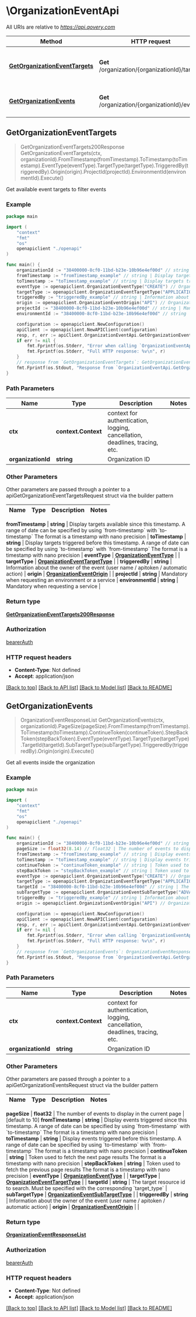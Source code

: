 # \OrganizationEventApi

All URIs are relative to *https://api.qovery.com*

Method | HTTP request | Description
------------- | ------------- | -------------
[**GetOrganizationEventTargets**](OrganizationEventApi.md#GetOrganizationEventTargets) | **Get** /organization/{organizationId}/targets | Get available event targets to filter events
[**GetOrganizationEvents**](OrganizationEventApi.md#GetOrganizationEvents) | **Get** /organization/{organizationId}/events | Get all events inside the organization



## GetOrganizationEventTargets

> GetOrganizationEventTargets200Response GetOrganizationEventTargets(ctx, organizationId).FromTimestamp(fromTimestamp).ToTimestamp(toTimestamp).EventType(eventType).TargetType(targetType).TriggeredBy(triggeredBy).Origin(origin).ProjectId(projectId).EnvironmentId(environmentId).Execute()

Get available event targets to filter events



### Example

```go
package main

import (
    "context"
    "fmt"
    "os"
    openapiclient "./openapi"
)

func main() {
    organizationId := "38400000-8cf0-11bd-b23e-10b96e4ef00d" // string | Organization ID
    fromTimestamp := "fromTimestamp_example" // string | Display targets available since this timestamp.   A range of date can be specified by using `from-timestamp` with `to-timestamp` The format is a timestamp with nano precision  (optional)
    toTimestamp := "toTimestamp_example" // string | Display targets triggered before this timestamp.   A range of date can be specified by using `to-timestamp` with `from-timestamp` The format is a timestamp with nano precision  (optional)
    eventType := openapiclient.OrganizationEventType("CREATE") // OrganizationEventType |  (optional)
    targetType := openapiclient.OrganizationEventTargetType("APPLICATION") // OrganizationEventTargetType |  (optional)
    triggeredBy := "triggeredBy_example" // string | Information about the owner of the event (user name / apitoken / automatic action) (optional)
    origin := openapiclient.OrganizationEventOrigin("API") // OrganizationEventOrigin |  (optional)
    projectId := "38400000-8cf0-11bd-b23e-10b96e4ef00d" // string | Mandatory when requesting an environment or a service (optional)
    environmentId := "38400000-8cf0-11bd-b23e-10b96e4ef00d" // string | Mandatory when requesting a service (optional)

    configuration := openapiclient.NewConfiguration()
    apiClient := openapiclient.NewAPIClient(configuration)
    resp, r, err := apiClient.OrganizationEventApi.GetOrganizationEventTargets(context.Background(), organizationId).FromTimestamp(fromTimestamp).ToTimestamp(toTimestamp).EventType(eventType).TargetType(targetType).TriggeredBy(triggeredBy).Origin(origin).ProjectId(projectId).EnvironmentId(environmentId).Execute()
    if err != nil {
        fmt.Fprintf(os.Stderr, "Error when calling `OrganizationEventApi.GetOrganizationEventTargets``: %v\n", err)
        fmt.Fprintf(os.Stderr, "Full HTTP response: %v\n", r)
    }
    // response from `GetOrganizationEventTargets`: GetOrganizationEventTargets200Response
    fmt.Fprintf(os.Stdout, "Response from `OrganizationEventApi.GetOrganizationEventTargets`: %v\n", resp)
}
```

### Path Parameters


Name | Type | Description  | Notes
------------- | ------------- | ------------- | -------------
**ctx** | **context.Context** | context for authentication, logging, cancellation, deadlines, tracing, etc.
**organizationId** | **string** | Organization ID | 

### Other Parameters

Other parameters are passed through a pointer to a apiGetOrganizationEventTargetsRequest struct via the builder pattern


Name | Type | Description  | Notes
------------- | ------------- | ------------- | -------------

 **fromTimestamp** | **string** | Display targets available since this timestamp.   A range of date can be specified by using &#x60;from-timestamp&#x60; with &#x60;to-timestamp&#x60; The format is a timestamp with nano precision  | 
 **toTimestamp** | **string** | Display targets triggered before this timestamp.   A range of date can be specified by using &#x60;to-timestamp&#x60; with &#x60;from-timestamp&#x60; The format is a timestamp with nano precision  | 
 **eventType** | [**OrganizationEventType**](OrganizationEventType.md) |  | 
 **targetType** | [**OrganizationEventTargetType**](OrganizationEventTargetType.md) |  | 
 **triggeredBy** | **string** | Information about the owner of the event (user name / apitoken / automatic action) | 
 **origin** | [**OrganizationEventOrigin**](OrganizationEventOrigin.md) |  | 
 **projectId** | **string** | Mandatory when requesting an environment or a service | 
 **environmentId** | **string** | Mandatory when requesting a service | 

### Return type

[**GetOrganizationEventTargets200Response**](GetOrganizationEventTargets200Response.md)

### Authorization

[bearerAuth](../README.md#bearerAuth)

### HTTP request headers

- **Content-Type**: Not defined
- **Accept**: application/json

[[Back to top]](#) [[Back to API list]](../README.md#documentation-for-api-endpoints)
[[Back to Model list]](../README.md#documentation-for-models)
[[Back to README]](../README.md)


## GetOrganizationEvents

> OrganizationEventResponseList GetOrganizationEvents(ctx, organizationId).PageSize(pageSize).FromTimestamp(fromTimestamp).ToTimestamp(toTimestamp).ContinueToken(continueToken).StepBackToken(stepBackToken).EventType(eventType).TargetType(targetType).TargetId(targetId).SubTargetType(subTargetType).TriggeredBy(triggeredBy).Origin(origin).Execute()

Get all events inside the organization



### Example

```go
package main

import (
    "context"
    "fmt"
    "os"
    openapiclient "./openapi"
)

func main() {
    organizationId := "38400000-8cf0-11bd-b23e-10b96e4ef00d" // string | Organization ID
    pageSize := float32(8.14) // float32 | The number of events to display in the current page (optional) (default to 10)
    fromTimestamp := "fromTimestamp_example" // string | Display events triggered since this timestamp.   A range of date can be specified by using `from-timestamp` with `to-timestamp` The format is a timestamp with nano precision  (optional)
    toTimestamp := "toTimestamp_example" // string | Display events triggered before this timestamp.   A range of date can be specified by using `to-timestamp` with `from-timestamp` The format is a timestamp with nano precision  (optional)
    continueToken := "continueToken_example" // string | Token used to fetch the next page results The format is a timestamp with nano precision  (optional)
    stepBackToken := "stepBackToken_example" // string | Token used to fetch the previous page results The format is a timestamp with nano precision  (optional)
    eventType := openapiclient.OrganizationEventType("CREATE") // OrganizationEventType |  (optional)
    targetType := openapiclient.OrganizationEventTargetType("APPLICATION") // OrganizationEventTargetType |  (optional)
    targetId := "38400000-8cf0-11bd-b23e-10b96e4ef00d" // string | The target resource id to search.   Must be specified with the corresponding `target_type`  (optional)
    subTargetType := openapiclient.OrganizationEventSubTargetType("ADVANCED_SETTINGS") // OrganizationEventSubTargetType |  (optional)
    triggeredBy := "triggeredBy_example" // string | Information about the owner of the event (user name / apitoken / automatic action) (optional)
    origin := openapiclient.OrganizationEventOrigin("API") // OrganizationEventOrigin |  (optional)

    configuration := openapiclient.NewConfiguration()
    apiClient := openapiclient.NewAPIClient(configuration)
    resp, r, err := apiClient.OrganizationEventApi.GetOrganizationEvents(context.Background(), organizationId).PageSize(pageSize).FromTimestamp(fromTimestamp).ToTimestamp(toTimestamp).ContinueToken(continueToken).StepBackToken(stepBackToken).EventType(eventType).TargetType(targetType).TargetId(targetId).SubTargetType(subTargetType).TriggeredBy(triggeredBy).Origin(origin).Execute()
    if err != nil {
        fmt.Fprintf(os.Stderr, "Error when calling `OrganizationEventApi.GetOrganizationEvents``: %v\n", err)
        fmt.Fprintf(os.Stderr, "Full HTTP response: %v\n", r)
    }
    // response from `GetOrganizationEvents`: OrganizationEventResponseList
    fmt.Fprintf(os.Stdout, "Response from `OrganizationEventApi.GetOrganizationEvents`: %v\n", resp)
}
```

### Path Parameters


Name | Type | Description  | Notes
------------- | ------------- | ------------- | -------------
**ctx** | **context.Context** | context for authentication, logging, cancellation, deadlines, tracing, etc.
**organizationId** | **string** | Organization ID | 

### Other Parameters

Other parameters are passed through a pointer to a apiGetOrganizationEventsRequest struct via the builder pattern


Name | Type | Description  | Notes
------------- | ------------- | ------------- | -------------

 **pageSize** | **float32** | The number of events to display in the current page | [default to 10]
 **fromTimestamp** | **string** | Display events triggered since this timestamp.   A range of date can be specified by using &#x60;from-timestamp&#x60; with &#x60;to-timestamp&#x60; The format is a timestamp with nano precision  | 
 **toTimestamp** | **string** | Display events triggered before this timestamp.   A range of date can be specified by using &#x60;to-timestamp&#x60; with &#x60;from-timestamp&#x60; The format is a timestamp with nano precision  | 
 **continueToken** | **string** | Token used to fetch the next page results The format is a timestamp with nano precision  | 
 **stepBackToken** | **string** | Token used to fetch the previous page results The format is a timestamp with nano precision  | 
 **eventType** | [**OrganizationEventType**](OrganizationEventType.md) |  | 
 **targetType** | [**OrganizationEventTargetType**](OrganizationEventTargetType.md) |  | 
 **targetId** | **string** | The target resource id to search.   Must be specified with the corresponding &#x60;target_type&#x60;  | 
 **subTargetType** | [**OrganizationEventSubTargetType**](OrganizationEventSubTargetType.md) |  | 
 **triggeredBy** | **string** | Information about the owner of the event (user name / apitoken / automatic action) | 
 **origin** | [**OrganizationEventOrigin**](OrganizationEventOrigin.md) |  | 

### Return type

[**OrganizationEventResponseList**](OrganizationEventResponseList.md)

### Authorization

[bearerAuth](../README.md#bearerAuth)

### HTTP request headers

- **Content-Type**: Not defined
- **Accept**: application/json

[[Back to top]](#) [[Back to API list]](../README.md#documentation-for-api-endpoints)
[[Back to Model list]](../README.md#documentation-for-models)
[[Back to README]](../README.md)

